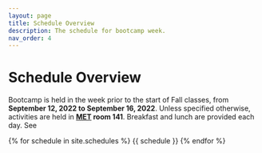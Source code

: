 ```yaml
---
layout: page
title: Schedule Overview
description: The schedule for bootcamp week.
nav_order: 4
---
```


# Schedule Overview

Bootcamp is held in the week prior to the start of Fall classes, from **September 12, 2022 to September 16, 2022**. Unless specified otherwise, activities are held in **[MET](https://goo.gl/maps/eXQLH5v2zcRU8f8P8) room 141**. Breakfast and lunch are provided each day. See 

{% for schedule in site.schedules %}
{{ schedule }}
{% endfor %}

